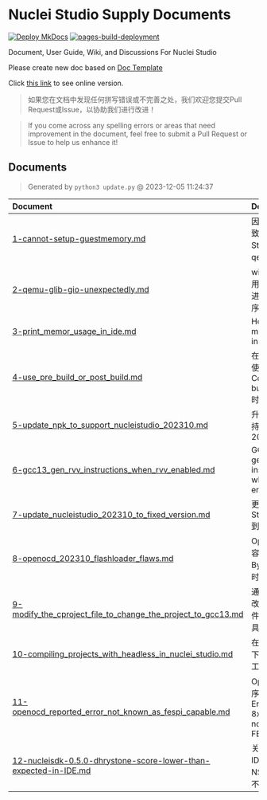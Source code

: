 # Nuclei Studio Supply Documents

[![Deploy MkDocs](https://github.com/Nuclei-Software/nuclei-studio/actions/workflows/mkdoc.yml/badge.svg)](https://github.com/Nuclei-Software/nuclei-studio/actions/workflows/mkdoc.yml) [![pages-build-deployment](https://github.com/Nuclei-Software/nuclei-studio/actions/workflows/pages/pages-build-deployment/badge.svg)](https://nuclei-software.github.io/nuclei-studio/)

Document, User Guide, Wiki, and Discussions For Nuclei Studio

Please create new doc based on [Doc Template](0-template.md)

Click [this link](https://nuclei-software.github.io/nuclei-studio/) to see online version.

> 如果您在文档中发现任何拼写错误或不完善之处，我们欢迎您提交Pull Request或Issue，以协助我们进行改进！

> If you come across any spelling errors or areas that need improvement in the document, feel free to submit a Pull Request or Issue to help us enhance it!

## Documents

> Generated by `python3 update.py` @ 2023-12-05 11:24:37

| Document | Description |
|:---|:---|
| [1-cannot-setup-guestmemory.md](1-cannot-setup-guestmemory.md) | 因内存不足，导致在Nuclei Studio中启动qemu失败 |
| [2-qemu-glib-gio-unexpectedly.md](2-qemu-glib-gio-unexpectedly.md) | windows 11下使用Nuclei Studio进行qemu调试程序时报错 |
| [3-print_memor_usage_in_ide.md](3-print_memor_usage_in_ide.md) | How to print memory usage in Nuclei Studio |
| [4-use_pre_build_or_post_build.md](4-use_pre_build_or_post_build.md) | 在编译工程时，使用了Pre-build Command/Post-build Command时报错 |
| [5-update_npk_to_support_nucleistudio_202310.md](5-update_npk_to_support_nucleistudio_202310.md) | 升级npk.yml以支持Nuclei Studio 2023.10 |
| [6-gcc13_gen_rvv_instructions_when_rvv_enabled.md](6-gcc13_gen_rvv_instructions_when_rvv_enabled.md) | GCC13 auto generated RVV instructions when RVV enabled |
| [7-update_nucleistudio_202310_to_fixed_version.md](7-update_nucleistudio_202310_to_fixed_version.md) | 更新 Nuclei Studio 2023.10 到最新修正版本 |
| [8-openocd_202310_flashloader_flaws.md](8-openocd_202310_flashloader_flaws.md) | OpenOCD在操作容量大于16M-Byte的nor-flash时的问题 |
| [9-modify_the_cproject_file_to_change_the_project_to_gcc13.md](9-modify_the_cproject_file_to_change_the_project_to_gcc13.md) | 通过修改.cproject文件，升级工程工具链到GCC 13 |
| [10-compiling_projects_with_headless_in_nuclei_studio.md](10-compiling_projects_with_headless_in_nuclei_studio.md) | 在Nuclei Studio下用命令行编译工程 |
| [11-openocd_reported_error_not_known_as_fespi_capable.md](11-openocd_reported_error_not_known_as_fespi_capable.md) | OpenOCD烧写程序时报错Error:Device ID 8xle2g8a6d is not known as FESPI capable |
| [12-nucleisdk-0.5.0-dhrystone-score-lower-than-expected-in-IDE.md](12-nucleisdk-0.5.0-dhrystone-score-lower-than-expected-in-IDE.md) | 关于dhrystone在IDE上跑分和NSDK命令行跑分不一致的问题 |
